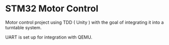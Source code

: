 # STM32 Motor Control

Motor control project using TDD ( Unity ) with the goal of integrating it into a turntable system.

UART is set up for integration with QEMU.
